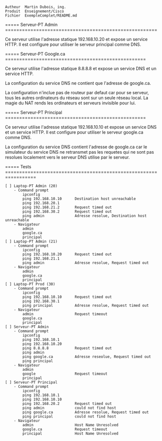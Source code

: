 
    Autheur  Martin Dubois, ing.
    Produit  Enseignement/Cisco
    Fichier  ExempleComplet/README.md

===== Serveur-PT Admin ======================================================

Ce serveur utilise l'adresse statique 192.168.10.20 et expose un service
HTTP. Il est configure pour utiliser le serveur principal comme DNS.

===== Serveur-PT Google.ca ==================================================

Ce serveur utilise l'adresse statique 8.8.8.8 et expose un service DNS et un
service HTTP.

La configuration du service DNS ne contient que l'adresse de google.ca.

La configuration n'inclue pas de routeur par defaut car pour se serveur,
tous les autres ordinateurs du réseau sont sur un seule réseau local. La
magie du NAT rends les ordinateurs et serveurs invisible pour lui.

===== Serveur-PT Principal ==================================================

Ce serveur utilise l'adresse statique 192.168.10.10 et expose un service DNS
et un service HTTP. Il est configure pour utiliser le serveur google.ca comme
DNS.

La configuration du service DNS contient l'adresse de google.ca car le
simulateur du service DNS ne retransmet pas les requetes qui ne sont pas
resolues localement vers le serveur DNS utilise par le serveur.

===== Tests =================================================================

    [ ] Laptop-PT Admin (20)
        - Command prompt
            ipconfig
            ping 192.168.10.10      Destination host unreachable
            ping 192.168.20.1
            ping 192.168.21.2       Request timed out
            ping 192.168.30.2       Request timed out
            ping admin              Adresse resolue, Destination host unreachable
        - Navigateur
            admin
            google.ca
            principal
    [ ] Laptop-PT Admin (21)
        - Command prompt
            ipconfig
            ping 192.168.10.20      Request timed out
            ping 192.168.21.1
            ping admin              Adresse resolue, Request timed out
        - Navigateur
            admin
            google.ca
            principal
    [ ] Laptop-PT Prod (30)
        - Command prompt
            ipconfig
            ping 192.168.10.10      Request timed out
            ping 192.168.30.1
            ping principal          Adresse resolue, Request timed out
        - Navigateur
            admin                   Request timeout
            google.ca
            principal
    [ ] Serveur-PT Admin
        - Command prompt
            ipconfig
            ping 192.168.10.1
            ping 192.168.10.20
            ping 8.8.8.8            Request timed out
            ping admin
            ping google.ca          Adresse reseolue, Request timed out
            ping principal
        - Navigateur
            admin
            google                  Request timeout
            principal
    [ ] Serveur-PT Principal
        - Command prompt
            ipconfig
            ping 192.168.10.1
            ping 192.168.10.10
            ping 192.168.20.2       Request timed out
            ping admin              could not find host
            ping google.ca          Adresse resolue, Request timed out
            ping principal          could not find host
        - Navigateur
            admin                   Host Name Unresolved
            google.ca               Request timeout
            principal               Host Name Unresolved
